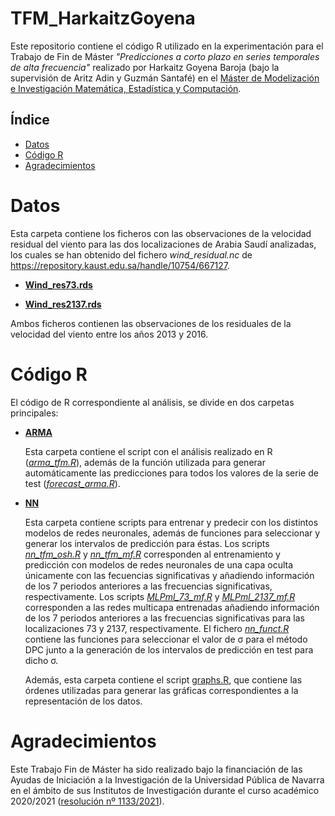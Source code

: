 # TFM_HarkaitzGoyena
Este repositorio contiene el código R utilizado en la experimentación para el Trabajo de Fin de Máster _"Predicciones a corto plazo en series
temporales de alta frecuencia"_ realizado por Harkaitz Goyena Baroja (bajo la supervisión de Aritz Adin y Guzmán Santafé) en el [Máster de Modelización e Investigación Matemática, Estadística y Computación](https://www.unavarra.es/sites/masteres/ciencias/modelizacion-invest-matematica/presentacion.html).


## Índice

- [Datos](#Datos)
- [Código R](#Código-r)
- [Agradecimientos](#Agradecimientos)

# Datos

Esta carpeta contiene los ficheros con las observaciones de la velocidad residual del viento para las dos localizaciones de Arabia Saudí analizadas, los cuales se han obtenido del fichero *wind_residual.nc* de https://repository.kaust.edu.sa/handle/10754/667127.

- [**Wind_res73.rds**](https://github.com/spatialstatisticsupna/TFM_HarkaitzGoyena/blob/main/Datos/Wind_res73.rds)
  
- [**Wind_res2137.rds**](https://github.com/spatialstatisticsupna/TFM_HarkaitzGoyena/blob/main/Datos/Wind_res2137.rds)

Ambos ficheros contienen las observaciones de los residuales de la velocidad del viento entre los años 2013 y 2016.

# Código R
El código de R correspondiente al análisis, se divide en dos carpetas principales:

- [**ARMA**](https://github.com/spatialstatisticsupna/TFM_HarkaitzGoyena/blob/main/R/ARMA)

  Esta carpeta contiene el script con el análisis realizado en R ([*arma_tfm.R*](https://github.com/spatialstatisticsupna/TFM_HarkaitzGoyena/blob/master/R/ARMA/arma_tfm.R)), además de la función utilizada para generar automáticamente las predicciones para todos los valores de la serie de test ([*forecast_arma.R*](https://github.com/spatialstatisticsupna/TFM_HarkaitzGoyena/blob/master/R/ARMA/forecast_arma.R)).
  
- [**NN**](https://github.com/spatialstatisticsupna/TFM_HarkaitzGoyena/blob/main/R/NN)

  Esta carpeta contiene scripts para entrenar y predecir con los distintos modelos de redes neuronales, además de funciones para seleccionar y generar los intervalos de predicción para éstas. Los scripts [*nn_tfm_osh.R*](https://github.com/spatialstatisticsupna/TFM_HarkaitzGoyena/blob/master/R/NN/nn_tfm_osh.R) y [*nn_tfm_mf.R*](https://github.com/spatialstatisticsupna/TFM_HarkaitzGoyena/blob/master/R/NN/nn_tfm_mf.R) corresponden al entrenamiento y predicción con modelos de redes neuronales de una capa oculta únicamente con las fecuencias significativas y añadiendo información de los 7 periodos anteriores a las frecuencias significativas, respectivamente. Los scripts [*MLPml_73_mf.R*](https://github.com/spatialstatisticsupna/TFM_HarkaitzGoyena/blob/master/R/NN/MLPml_73_mf.R) y [*MLPml_2137_mf.R*](https://github.com/spatialstatisticsupna/TFM_HarkaitzGoyena/blob/master/R/NN/MLPml_2137_mf.R) corresponden a las redes multicapa entrenadas añadiendo información de los 7 periodos anteriores a las frecuencias significativas para las localizaciones 73 y 2137, respectivamente. El fichero [*nn_funct.R*](https://github.com/spatialstatisticsupna/TFM_HarkaitzGoyena/blob/master/R/NN/nn_funct.R) contiene las funciones para seleccionar el valor de &sigma; para el método DPC junto a la generación de los intervalos de predicción en test para dicho &sigma;.
  
  Además, esta carpeta contiene el script [graphs.R](https://github.com/spatialstatisticsupna/TFM_HarkaitzGoyena/blob/main/R/graphs.r), que contiene las órdenes utilizadas para generar las gráficas correspondientes a la representación de los datos.
  
# Agradecimientos
Este Trabajo Fin de Máster ha sido realizado bajo la financiación de las Ayudas de Iniciación a la Investigación de la Universidad Pública de Navarra en el ámbito de sus Institutos de Investigación durante el curso académico 2020/2021 ([resolución nº 1133/2021](https://sedeelectronica.unavarra.es/digitalAssets/252/252770_100000Res.-1133-Iniciacion-investigacion.pdf)).
